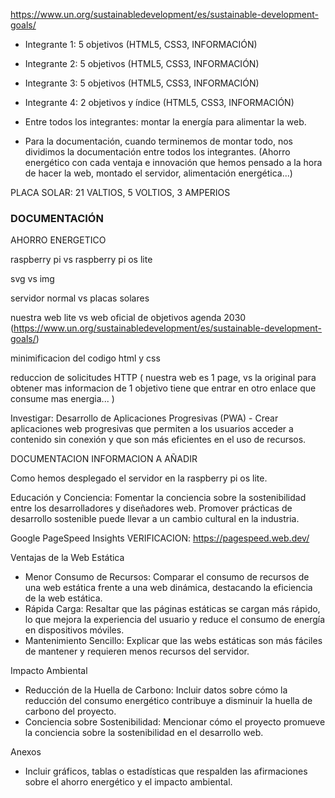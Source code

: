 https://www.un.org/sustainabledevelopment/es/sustainable-development-goals/

- Integrante 1: 5 objetivos (HTML5, CSS3, INFORMACIÓN)
- Integrante 2: 5 objetivos (HTML5, CSS3, INFORMACIÓN)
- Integrante 3: 5 objetivos (HTML5, CSS3, INFORMACIÓN)
- Integrante 4: 2 objetivos y índice (HTML5, CSS3, INFORMACIÓN)

- Entre todos los integrantes: montar la energía para alimentar la web.
- Para la documentación, cuando terminemos de montar todo, nos dividimos la documentación entre todos los integrantes. (Ahorro energético con cada ventaja e innovación que hemos pensado a la hora de hacer la web, montado el servidor, alimentación energética...)

PLACA SOLAR: 21 VALTIOS, 5 VOLTIOS, 3 AMPERIOS

### DOCUMENTACIÓN

AHORRO ENERGETICO

raspberry pi vs raspberry pi os lite

svg vs img

servidor normal vs placas solares

nuestra web lite vs web oficial de objetivos agenda 2030 (https://www.un.org/sustainabledevelopment/es/sustainable-development-goals/)

minimificacion del codigo html y css

reduccion de solicitudes HTTP ( nuestra web es 1 page, vs la original para obtener mas informacion de 1 objetivo tiene que entrar en otro enlace que consume mas energia... )

Investigar: Desarrollo de Aplicaciones Progresivas (PWA) - Crear aplicaciones web progresivas que permiten a los usuarios acceder a contenido sin conexión y que son más eficientes en el uso de recursos.

DOCUMENTACION INFORMACION A AÑADIR

Como hemos desplegado el servidor en la raspberry pi os lite.

Educación y Conciencia: Fomentar la conciencia sobre la sostenibilidad entre los desarrolladores y diseñadores web. Promover prácticas de desarrollo sostenible puede llevar a un cambio cultural en la industria.

Google PageSpeed Insights VERIFICACION: https://pagespeed.web.dev/

Ventajas de la Web Estática
- Menor Consumo de Recursos: Comparar el consumo de recursos de una web estática frente a una web dinámica, destacando la eficiencia de la web estática.
- Rápida Carga: Resaltar que las páginas estáticas se cargan más rápido, lo que mejora la experiencia del usuario y reduce el consumo de energía en dispositivos móviles.
- Mantenimiento Sencillo: Explicar que las webs estáticas son más fáciles de mantener y requieren menos recursos del servidor.

Impacto Ambiental
- Reducción de la Huella de Carbono: Incluir datos sobre cómo la reducción del consumo energético contribuye a disminuir la huella de carbono del proyecto.
- Conciencia sobre Sostenibilidad: Mencionar cómo el proyecto promueve la conciencia sobre la sostenibilidad en el desarrollo web.

Anexos
- Incluir gráficos, tablas o estadísticas que respalden las afirmaciones sobre el ahorro energético y el impacto ambiental.
